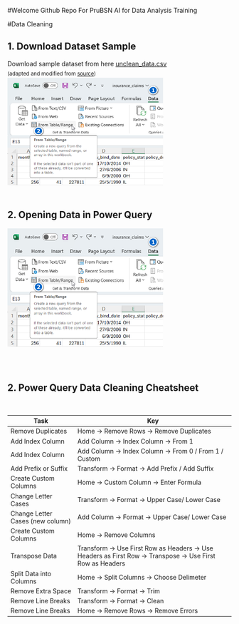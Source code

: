 #Welcome
Github Repo For PruBSN AI for Data Analysis Training

#Data Cleaning
## 1. Download Dataset Sample

Download sample dataset from here [unclean_data.csv](https://github.com/afifhusman/AI_Data_Analysis/blob/main/Sample%20Data/unclean_data.csv) \
<sub>(adapted and modified from [source](https://github.com/Jcharis/Data-Cleaning-Practical-Examples/blob/91a8c6146df89593698257f68c9832bc8a9fb20f/unclean_data.csv))<sub> \
<img src="Images/fig2.png" width="350" height="241" />
<br/><br/>

## 2. Opening Data in Power Query
<img src="Images/fig2.png" width="350" height="265" />

<br/><br/>

## 2. Power Query Data Cleaning Cheatsheet
<br/>

| Task   | Key  |
|------------|------------|
| Remove Duplicates | Home -> Remove Rows -> Remove Duplicates  |
| Add Index Column | Add Column -> Index Column -> From 1  |
| Add Index Column | Add Column -> Index Column -> From 0 / From 1 / Custom  |
| Add Prefix or Suffix | Transform -> Format -> Add Prefix / Add Suffix  |
| Create Custom Columns | Home -> Custom Column -> Enter Formula  |
| Change Letter Cases | Transform -> Format -> Upper Case/ Lower Case  |
| Change Letter Cases (new column) | Add Column -> Format -> Upper Case/ Lower Case  |
| Create Custom Columns | Home -> Remove Columns   |
| Transpose Data | Transform -> Use First Row as Headers -> Use Headers as First Row -> Transpose -> Use First Row as Headers    |
| Split Data into Columns| Home -> Split Columns -> Choose Delimeter   |
| Remove Extra Space| Transform -> Format -> Trim  |
| Remove Line Breaks| Transform -> Format -> Clean  |
| Remove Line Breaks| Home  -> Remove Rows -> Remove Errors  |
